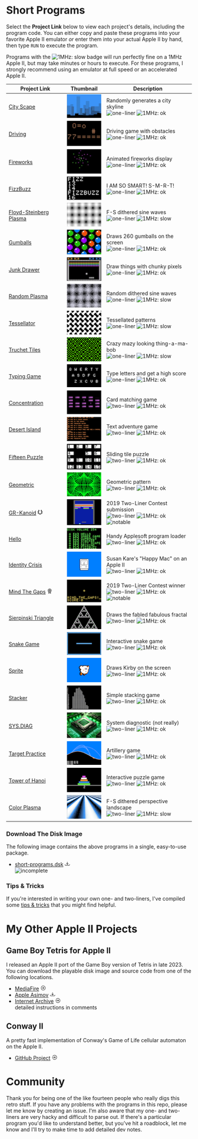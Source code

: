 # Short Programs

Select the **Project Link** below to view each project's details, including the program code. You can either copy and paste these programs into your favorite Apple II emulator _or_ enter them into your actual Apple II by hand, then type `RUN` to execute the program.

Programs with the ![1MHz: slow](https://img.shields.io/badge/1MHz-slow-red) badge will run perfectly fine on a 1MHz Apple II, but may take minutes or hours to execute. For these programs, I strongly recommend using an emulator at full speed or an accelerated Apple II.

| Project Link | Thumbnail | Description |
| --- | --- | --- |
| [City Scape](short-programs/city-scape.md) | ![City Scape](short-programs/media/city-scape-tn.png) | Randomly generates a city skyline<br>![one-liner](https://img.shields.io/badge/one--liner-orange) ![1MHz: ok](https://img.shields.io/badge/1MHz-ok-green) |
| [Driving](short-programs/driving.md) | ![Driving](short-programs/media/driving-tn.png) | Driving game with obstacles<br>![one-liner](https://img.shields.io/badge/one--liner-orange) ![1MHz: ok](https://img.shields.io/badge/1MHz-ok-green) |
| [Fireworks](short-programs/fireworks.md) | ![Fireworks](short-programs/media/fireworks-tn.png) | Animated fireworks display<br>![one-liner](https://img.shields.io/badge/one--liner-orange) ![1MHz: ok](https://img.shields.io/badge/1MHz-ok-green) |
| [FizzBuzz](short-programs/fizzbuzz.md) | ![FizzBuzz](short-programs/media/fizzbuzz-tn.png) | I AM SO SMART! S-M-R-T!<br>![one-liner](https://img.shields.io/badge/one--liner-orange) ![1MHz: ok](https://img.shields.io/badge/1MHz-ok-green) |
| [Floyd-Steinberg Plasma](short-programs/floyd-steinberg-plasma.md) | ![Floyd-Steinberg Plasma](short-programs/media/floyd-steinberg-plasma-tn.png) | F-S dithered sine waves<br>![one-liner](https://img.shields.io/badge/one--liner-orange) ![1MHz: slow](https://img.shields.io/badge/1MHz-slow-red) |
| [Gumballs](short-programs/gumballs.md) | ![Gumballs](short-programs/media/gumballs-tn.png) | Draws 260 gumballs on the screen<br>![one-liner](https://img.shields.io/badge/one--liner-orange) ![1MHz: ok](https://img.shields.io/badge/1MHz-ok-green) |
| [Junk Drawer](short-programs/junk-drawer.md) | ![City Scape](short-programs/media/junk-drawer-tn.png) | Draw things with chunky pixels<br>![one-liner](https://img.shields.io/badge/one--liner-orange) ![1MHz: ok](https://img.shields.io/badge/1MHz-ok-green) |
| [Random Plasma](short-programs/random-plasma.md) | ![Random Plasma](short-programs/media/random-plasma-tn.png) | Random dithered sine waves<br>![one-liner](https://img.shields.io/badge/one--liner-orange) ![1MHz: slow](https://img.shields.io/badge/1MHz-slow-red) |
| [Tessellator](short-programs/tessellator.md) | ![Tessellator](short-programs/media/tessellator-tn.png) | Tessellated patterns<br>![one-liner](https://img.shields.io/badge/one--liner-orange) ![1MHz: slow](https://img.shields.io/badge/1MHz-slow-red) |
| [Truchet Tiles](short-programs/truchet-tiles.md) | ![Truchet Tiles](short-programs/media/truchet-tiles-tn.png) | Crazy mazy looking thing-a-ma-bob<br>![one-liner](https://img.shields.io/badge/one--liner-orange) ![1MHz: slow](https://img.shields.io/badge/1MHz-slow-red) |
| [Typing Game](short-programs/typing-game.md) | ![Typing Game](short-programs/media/typing-game-tn.png) | Type letters and get a high score<br>![one-liner](https://img.shields.io/badge/one--liner-orange) ![1MHz: ok](https://img.shields.io/badge/1MHz-ok-green) |
| [Concentration](short-programs/concentration.md) | ![Concentration](short-programs/media/concentration-tn.png) | Card matching game<br>![two-liner](https://img.shields.io/badge/two--liner-blue) ![1MHz: ok](https://img.shields.io/badge/1MHz-ok-green) |
| [Desert Island](short-programs/desert-island.md) | ![Desert Island](short-programs/media/desert-island-tn.png) | Text adventure game<br>![two-liner](https://img.shields.io/badge/two--liner-blue) ![1MHz: ok](https://img.shields.io/badge/1MHz-ok-green) |
| [Fifteen Puzzle](short-programs/fifteen-puzzle.md) | ![Fifteen Puzzle](short-programs/media/fifteen-puzzle-tn.png) | Sliding tile puzzle<br>![two-liner](https://img.shields.io/badge/two--liner-blue) ![1MHz: ok](https://img.shields.io/badge/1MHz-ok-green) |
| [Geometric](short-programs/geometric.md) | ![Geometric](short-programs/media/geometric-tn.png) | Geometric pattern<br>![two-liner](https://img.shields.io/badge/two--liner-blue) ![1MHz: ok](https://img.shields.io/badge/1MHz-ok-green) |
| [GR-Kanoid](short-programs/gr-kanoid.md) ![submission](assets/images/contest-submission.png) | ![GR-Kanoid](short-programs/media/gr-kanoid-tn.png) | 2019 Two-Liner Contest submission<br>![two-liner](https://img.shields.io/badge/two--liner-blue) ![1MHz: ok](https://img.shields.io/badge/1MHz-ok-green) ![notable](https://img.shields.io/badge/notable-gold) |
| [Hello](short-programs/hello.md) | ![Hello](short-programs/media/hello-tn.png) | Handy Applesoft program loader<br>![two-liner](https://img.shields.io/badge/two--liner-blue) ![1MHz: ok](https://img.shields.io/badge/1MHz-ok-green) |
| [Identity Crisis](short-programs/identity-crisis.md) | ![Identity Crisis](short-programs/media/identity-crisis-tn.png) | Susan Kare's "Happy Mac" on an Apple II<br>![two-liner](https://img.shields.io/badge/two--liner-blue) ![1MHz: ok](https://img.shields.io/badge/1MHz-ok-green) |
| [Mind The Gaps](short-programs/mind-the-gaps.md) ![winner](assets/images/first-place.png) | ![Mind The Gaps](short-programs/media/mind-the-gaps-tn.png) | 2019 Two-Liner Contest winner<br>![two-liner](https://img.shields.io/badge/two--liner-blue) ![1MHz: ok](https://img.shields.io/badge/1MHz-ok-green) ![notable](https://img.shields.io/badge/notable-gold) |
| [Sierpinski Triangle](short-programs/sierpinski.md) | ![Sierpinski Triangle](short-programs/media/sierpinski-tn.png) | Draws the fabled fabulous fractal<br>![two-liner](https://img.shields.io/badge/two--liner-blue) ![1MHz: ok](https://img.shields.io/badge/1MHz-ok-green) |
| [Snake Game](short-programs/snake-game.md) | ![Snake Game](short-programs/media/snake-game-tn.png) | Interactive snake game<br>![two-liner](https://img.shields.io/badge/two--liner-blue) ![1MHz: ok](https://img.shields.io/badge/1MHz-ok-green) |
| [Sprite](short-programs/sprite.md) | ![Sprite](short-programs/media/sprite-tn.png) | Draws Kirby on the screen<br>![two-liner](https://img.shields.io/badge/two--liner-blue) ![1MHz: ok](https://img.shields.io/badge/1MHz-ok-green) |
| [Stacker](short-programs/stacker.md) | ![Stacker](short-programs/media/stacker-tn.png) | Simple stacking game<br>![two-liner](https://img.shields.io/badge/two--liner-blue) ![1MHz: ok](https://img.shields.io/badge/1MHz-ok-green) |
| [SYS.DIAG](short-programs/sys-diag.md) | ![Tower of Hanoi](short-programs/media/sys-diag-tn.png) | System diagnostic (not really)<br>![two-liner](https://img.shields.io/badge/two--liner-blue) ![1MHz: ok](https://img.shields.io/badge/1MHz-ok-green) |
| [Target Practice](short-programs/target-practice.md) | ![Target Practice](short-programs/media/target-practice-tn.png) | Artillery game<br>![two-liner](https://img.shields.io/badge/two--liner-blue) ![1MHz: ok](https://img.shields.io/badge/1MHz-ok-green) |
| [Tower of Hanoi](short-programs/tower-of-hanoi.md) | ![Tower of Hanoi](short-programs/media/tower-of-hanoi-tn.png) | Interactive puzzle game<br>![two-liner](https://img.shields.io/badge/two--liner-blue) ![1MHz: ok](https://img.shields.io/badge/1MHz-ok-green) |
| [Color Plasma](short-programs/color-plasma.md) | ![Color Plasma](short-programs/media/color-plasma-tn.png) | F-S dithered perspective landscape<br>![two-liner](https://img.shields.io/badge/applesoft-green) ![1MHz: slow](https://img.shields.io/badge/1MHz-slow-red) |

### Download The Disk Image
The following image contains the above programs in a single, easy-to-use package.
* [short-programs.dsk](short-programs/short-programs.dsk)  ![Download](assets/images/download.png)<br>![incomplete](https://img.shields.io/badge/status-up--to--date-green)

### Tips & Tricks
If you're interested in writing your own one- and two-liners, I've compiled some [tips & tricks](tips-and-tricks.md) that you might find helpful.

# My Other Apple II Projects

## Game Boy Tetris for Apple II
I released an Apple II port of the Game Boy version of Tetris in late 2023. You can download the playable disk image and source code from one of the following locations.
* [MediaFire](https://www.mediafire.com/file/idnz38jba6kgsof/Game_Boy_Tetris_for_Apple_II_%2528src_incl%2529.zip/file) ![Leave](assets/images/leave.png)
* [Apple Asimov](https://mirrors.apple2.org.za/ftp.apple.asimov.net/images/games/action/Game%20Boy%20Tetris%20for%20Apple%20II%20%28src%20incl%29.zip) ![Download](assets/images/download.png)
* [Internet Archive](https://archive.org/details/gameboy_tetris_for_apple_ii) ![Leave](assets/images/leave.png)<br>detailed instructions in comments

## Conway II
A pretty fast implementation of Conway's Game of Life cellular automaton on the Apple II.
* [GitHub Project](https://github.com/thelbane/ConwayII) ![Leave](assets/images/leave.png)

# Community
Thank you for being one of the like fourteen people who really digs this retro stuff. If you have any problems with the programs in this repo, please let me know by creating an issue. I'm also aware that my one- and two-liners are very hacky and difficult to parse out. If there's a particular program you'd like to understand better, but you've hit a roadblock, let me know and I'll try to make time to add detailed dev notes.
